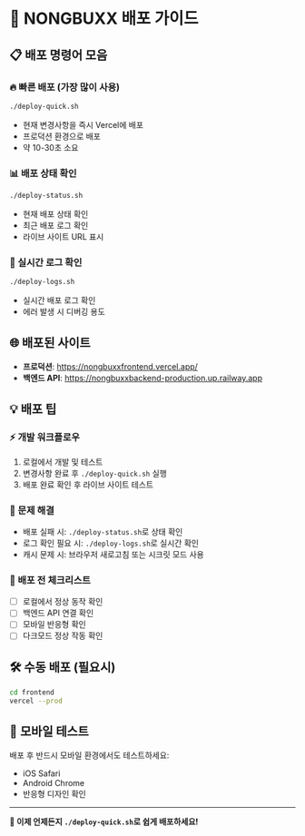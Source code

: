 # 🚀 NONGBUXX 배포 가이드

## 📋 배포 명령어 모음

### 🔥 빠른 배포 (가장 많이 사용)
```bash
./deploy-quick.sh
```
- 현재 변경사항을 즉시 Vercel에 배포
- 프로덕션 환경으로 배포
- 약 10-30초 소요

### 📊 배포 상태 확인
```bash
./deploy-status.sh
```
- 현재 배포 상태 확인
- 최근 배포 로그 확인
- 라이브 사이트 URL 표시

### 📜 실시간 로그 확인
```bash
./deploy-logs.sh
```
- 실시간 배포 로그 확인
- 에러 발생 시 디버깅 용도

## 🌐 배포된 사이트

- **프로덕션**: https://nongbuxxfrontend.vercel.app/
- **백엔드 API**: https://nongbuxxbackend-production.up.railway.app

## 💡 배포 팁

### ⚡ 개발 워크플로우
1. 로컬에서 개발 및 테스트
2. 변경사항 완료 후 `./deploy-quick.sh` 실행
3. 배포 완료 확인 후 라이브 사이트 테스트

### 🔧 문제 해결
- 배포 실패 시: `./deploy-status.sh`로 상태 확인
- 로그 확인 필요 시: `./deploy-logs.sh`로 실시간 확인
- 캐시 문제 시: 브라우저 새로고침 또는 시크릿 모드 사용

### 🎯 배포 전 체크리스트
- [ ] 로컬에서 정상 동작 확인
- [ ] 백엔드 API 연결 확인
- [ ] 모바일 반응형 확인
- [ ] 다크모드 정상 작동 확인

## 🛠️ 수동 배포 (필요시)
```bash
cd frontend
vercel --prod
```

## 📱 모바일 테스트
배포 후 반드시 모바일 환경에서도 테스트하세요:
- iOS Safari
- Android Chrome
- 반응형 디자인 확인

---

**🎉 이제 언제든지 `./deploy-quick.sh`로 쉽게 배포하세요!** 